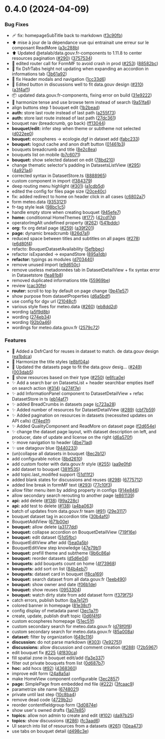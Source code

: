 # 0.4.0 (2024-04-09)


### Bug Fixes

* :adhesive_bandage: fix: homepageSubTitle back to markdown ([f3c90fb](https://github.com/opendatateam/udata-front-kit/commit/f3c90fbbfad5a1e2eca9a070ea1ce8cf49fe3b23))
* :arrow_up: mise à jour de la dépendance vue qui entrainait une erreur sur le composant ReadMore ([a3c288b](https://github.com/opendatateam/udata-front-kit/commit/a3c288bf0a03431f93fe66cf91e65d3a64de355f))
* :arrow_up: Updated @etalab/data.gouv.fr-components to 1.11.8 to center resources pagination ([#290](https://github.com/opendatateam/udata-front-kit/issues/290)) ([3757534](https://github.com/opendatateam/udata-front-kit/commit/3757534f41ac53fc75bf274017ff9fe49321723d))
* :bug: edited router call for FormMF to avoid crash in prod ([#253](https://github.com/opendatateam/udata-front-kit/issues/253)) ([88582bc](https://github.com/opendatateam/udata-front-kit/commit/88582bc7a620563f1c5f41d951de773472cb03ae))
* :bug: fix DsfrTabs height not updating when expanding an accordion in informations tab ([3b61a92](https://github.com/opendatateam/udata-front-kit/commit/3b61a92e3b9aae79932736bc4561919630b8f598))
* :bug: fix Header modals and navigation ([1cc33d6](https://github.com/opendatateam/udata-front-kit/commit/1cc33d6f6083bc087c4c81ceafe279d4ab7d1f74))
* :lipstick: Edited button in discussions well to fit data.gouv design ([#310](https://github.com/opendatateam/udata-front-kit/issues/310)) ([a3f4af1](https://github.com/opendatateam/udata-front-kit/commit/a3f4af1edd0c7c14d64f1b2a71366511b11522b0))
* :package: updated data.gouv.fr-components, fixing error on build ([31e9222](https://github.com/opendatateam/udata-front-kit/commit/31e9222334066b9fb9612751af52cce17f634efa))
* :speech_balloon: harmonize tense and use browse term instead of search ([9a51fa6](https://github.com/opendatateam/udata-front-kit/commit/9a51fa65496741bf9b7d392ca6928ddfdae4d756))
* align buttons step 1 bouquet edit ([1b2bead](https://github.com/opendatateam/udata-front-kit/commit/1b2beadd38ae2f0815df19496b3791d884863440))
* **auth:** store last route instead of last path ([a255f73](https://github.com/opendatateam/udata-front-kit/commit/a255f73b82de97f2bed9dc6710fbc4ffbf6b6c3d))
* **auth:** store last route instead of last path ([27dc361](https://github.com/opendatateam/udata-front-kit/commit/27dc36146f89fda0d633481a923b5a728cc373b2))
* bouquet nav (breadcrumb, go back) ([ff13044](https://github.com/opendatateam/udata-front-kit/commit/ff1304408edea982043cbaab8b1ace1fedb6d50c))
* **bouquet/edit:** infer step when theme or subtheme not selected ([d022ee0](https://github.com/opendatateam/udata-front-kit/commit/d022ee0b5e6bfb7e700ff097b890e814ff856c06))
* **bouquet:** ecospheres -> ecologie.dgf in dataset add ([fabc233](https://github.com/opendatateam/udata-front-kit/commit/fabc233df9c8357f8b4a50d4a35f977f41594d8c))
* **bouquet:** logout cache and anon draft button ([01461b3](https://github.com/opendatateam/udata-front-kit/commit/01461b32eef99b4c44984ad9320a411debe6699c))
* bouquets breadcrumb and title ([8e2c8ea](https://github.com/opendatateam/udata-front-kit/commit/8e2c8ea84bc52ded561c7de8726430f0bb749375))
* bouquets list on mobile ([b7c6071](https://github.com/opendatateam/udata-front-kit/commit/b7c6071e698c7a9cc23c28d5c517c87043dd4195))
* **bouquet:** show selected dataset on edit ([78bd210](https://github.com/opendatateam/udata-front-kit/commit/78bd21085e829cb3e54edcdf016bc610d9d16332))
* change thematic selector's padding in DatasetsListView ([#295](https://github.com/opendatateam/udata-front-kit/issues/295)) ([4a921a4](https://github.com/opendatateam/udata-front-kit/commit/4a921a49c79e9161f20e80eafa01801b610d456b))
* corrected syntax in DatasetStore.ts ([8888965](https://github.com/opendatateam/udata-front-kit/commit/8888965f67edede86b641f84c8752d425c3a5f9d))
* custom component in import ([f384379](https://github.com/opendatateam/udata-front-kit/commit/f3843794919a8cb73f73d39f443b3eb0cd6ba785))
* deep routing menu highlight ([#301](https://github.com/opendatateam/udata-front-kit/issues/301)) ([a1cdb5d](https://github.com/opendatateam/udata-front-kit/commit/a1cdb5dbf01488085b17f4fecccac1759bb39969))
* edited the config for files page size ([20ce40c](https://github.com/opendatateam/udata-front-kit/commit/20ce40c79d12a27270fe0ba9752729b46bd3ca55))
* fix: added redirect to home on header click in all cases ([c6802a7](https://github.com/opendatateam/udata-front-kit/commit/c6802a742cd4ec792eef70e264d034db2944f4c7))
* form meteo.data ([9353121](https://github.com/opendatateam/udata-front-kit/commit/93531212ffa1c239416cb72df8a41eb90579428f))
* fr-tag style leak ([98bc1c5](https://github.com/opendatateam/udata-front-kit/commit/98bc1c5ee92fa0186823aa66dea988e1727b03a1))
* handle empty store when creating bouquet ([945efe7](https://github.com/opendatateam/udata-front-kit/commit/945efe7d90bfc686d7b64407386b3b33a456b7d5))
* **home:** conditionnal HomeThemes ([#177](https://github.com/opendatateam/udata-front-kit/issues/177)) ([42cd17d](https://github.com/opendatateam/udata-front-kit/commit/42cd17d7c740ab2dc904def631d486241bc4c29d))
* operatorImgAlt undefined property ([#262](https://github.com/opendatateam/udata-front-kit/issues/262)) ([541bddc](https://github.com/opendatateam/udata-front-kit/commit/541bddca4548327d9d79ea19c7930d09baf0ca59))
* **org:** fix org detail page ([#259](https://github.com/opendatateam/udata-front-kit/issues/259)) ([a39f201](https://github.com/opendatateam/udata-front-kit/commit/a39f2015f5f5c0781613019942e742b5a51c1298))
* **page:** dynamic breadcrumb ([826d7a1](https://github.com/opendatateam/udata-front-kit/commit/826d7a1f430efce8616be7ffa329d8cca11b4967))
* reduced space between titles and subtitles on all pages ([#278](https://github.com/opendatateam/udata-front-kit/issues/278)) ([e6d80f4](https://github.com/opendatateam/udata-front-kit/commit/e6d80f4832757d2d846a854aeda79e38e48c831b))
* refacto: BouquetDatasetAvailability ([5efbbec](https://github.com/opendatateam/udata-front-kit/commit/5efbbec6428945a94770d9765c8bbc9e4eee0904))
* refactor isExpanded -> expandStore ([895a1db](https://github.com/opendatateam/udata-front-kit/commit/895a1dbde0aa87ba0dc3ddc0629e228a04c2fd2d))
* **refactor:** typings as modules ([d703440](https://github.com/opendatateam/udata-front-kit/commit/d70344040e15181b8f9c2ed24b17d9e08d9a5c31))
* remove unused import ([e9d650c](https://github.com/opendatateam/udata-front-kit/commit/e9d650c9fd42554d45a3940c87493451c954666b))
* remove useless metadonnées tab in DatasetDetailView + fix syntax error in Datasetstore ([fea81b8](https://github.com/opendatateam/udata-front-kit/commit/fea81b83b7f518f7b95a3eba9bfb7f26678ea497))
* removed duplicated informations title ([55969be](https://github.com/opendatateam/udata-front-kit/commit/55969bea2a2f320635e573b729faae0926355017))
* review ([cac30fe](https://github.com/opendatateam/udata-front-kit/commit/cac30fe042cc59773215ba00ed30578aa1cf2027))
* **router:** scroll to top by default on page change ([9e41e57](https://github.com/opendatateam/udata-front-kit/commit/9e41e57ff4b42dd80a20dd0cedbbc0a1e3872aaf))
* show purpose from datasetProperties ([d6a5bdf](https://github.com/opendatateam/udata-front-kit/commit/d6a5bdf9a749666962052c52d2501a462975d253))
* use config for dgv url ([21048cf](https://github.com/opendatateam/udata-front-kit/commit/21048cfe67d9ce36b1945e190375faac6807508e))
* various style fixes for meteo.data ([#260](https://github.com/opendatateam/udata-front-kit/issues/260)) ([eb8dd2d](https://github.com/opendatateam/udata-front-kit/commit/eb8dd2df347a22a2b988e418e20de59a9b58959a))
* wording ([a5f9d8b](https://github.com/opendatateam/udata-front-kit/commit/a5f9d8bf4ee27212fd8f601eb6a933f8b39f603d))
* wording ([274eb34](https://github.com/opendatateam/udata-front-kit/commit/274eb34c0c451a7972e56a341e061ec13333d0a9))
* wording ([92b0a46](https://github.com/opendatateam/udata-front-kit/commit/92b0a46bb60583017a1c53a078fc900c14fcbe29))
* wordings for meteo.data.gouv.fr ([2579c72](https://github.com/opendatateam/udata-front-kit/commit/2579c72af9d5c355f7c5a98f002f7928a7c6a576))


### Features

* :lipstick: Added a DsfrCard for reuses in dataset to match. de data.gouv design ([ea1bdca](https://github.com/opendatateam/udata-front-kit/commit/ea1bdca2d6d68f8747cd557ad949d9696fbc83a9))
* :lipstick: Harmonize the title styles ([e8bf04a](https://github.com/opendatateam/udata-front-kit/commit/e8bf04a0877c630d88d53fe6bc69f3050f6a81b0))
* :lipstick: Updated the datasets page to fit the data.gouv desig… ([#249](https://github.com/opendatateam/udata-front-kit/issues/249)) ([003dab5](https://github.com/opendatateam/udata-front-kit/commit/003dab5242d78704bd82edb2a15c4423f006a90d))
* :necktie: show resources based on their type ([#250](https://github.com/opendatateam/udata-front-kit/issues/250)) ([e6fca0e](https://github.com/opendatateam/udata-front-kit/commit/e6fca0e75d6714f8fb399208735d1d0cb68e71fa))
* :sparkles: Add a search bar on DatasetsList + header searchbar empties itself on search action ([#314](https://github.com/opendatateam/udata-front-kit/issues/314)) ([a274f7e](https://github.com/opendatateam/udata-front-kit/commit/a274f7e736fc0f049fd02e2b8ac75ce2281a1891))
* :sparkles: add InformationPanel component to DatasetDetailView + refac DatasetStore in ts ([eb14af7](https://github.com/opendatateam/udata-front-kit/commit/eb14af7cc51ca911abfd776d58e3b6dd79d65074))
* :sparkles: added BreadCrumbs in datasets page ([c723a28](https://github.com/opendatateam/udata-front-kit/commit/c723a2837f9efb71d5e649c20b6a1876e5c3ca08))
* :sparkles: Added number of resources for DatasetDetailView ([#289](https://github.com/opendatateam/udata-front-kit/issues/289)) ([cbf7b59](https://github.com/opendatateam/udata-front-kit/commit/cbf7b59eced8a0f89c9002aee87be4e0a41b8980))
* :sparkles: Added pagination on resources in datasets (necessited updates on API calls) ([f74ed1f](https://github.com/opendatateam/udata-front-kit/commit/f74ed1f0fc90c822488e1c0132467d0b8dc5e3ed))
* :sparkles: Added QualityComponent and ReadMore on dataset page ([f2d654e](https://github.com/opendatateam/udata-front-kit/commit/f2d654e1a0b819d67bf2b4d34195afa07c41bcd6))
* :sparkles: change the dataset page layout, with dataset description on left, and producer, date of update and license on the right ([d6a570f](https://github.com/opendatateam/udata-front-kit/commit/d6a570f85c333f73a2d3ecb0f427a1c089806bb5))
* :sparkles: move navigation to header ([4be71ad](https://github.com/opendatateam/udata-front-kit/commit/4be71ad74c255c5a6401e0348204a1b1c1744456))
* :sparkles: use datagouv blue ([9440233](https://github.com/opendatateam/udata-front-kit/commit/94402330ba8b513277e21a91fc348b524897fd57))
* (un)collapse all datasets in bouquet ([8ec2b12](https://github.com/opendatateam/udata-front-kit/commit/8ec2b123f0894b438c3103ce08aeae72d01b095a))
* add configurable notice ([8bd2610](https://github.com/opendatateam/udata-front-kit/commit/8bd26101327b6b7cada445a43aff132560f75c8c))
* add custom footer with data.gouv.fr style ([#255](https://github.com/opendatateam/udata-front-kit/issues/255)) ([aa9e0fd](https://github.com/opendatateam/udata-front-kit/commit/aa9e0fdc86d7895ff8e272e7b21934996b11d69d))
* add dataset to bouquet ([381f535](https://github.com/opendatateam/udata-front-kit/commit/381f535fe6e2354ef7e3bb07eadf66fab095deb1))
* add topic.last_modifed support ([51d11f2](https://github.com/opendatateam/udata-front-kit/commit/51d11f2da35ff62b34398b449081cc7b703656a7))
* added blank states for discussions and reuses ([#298](https://github.com/opendatateam/udata-front-kit/issues/298)) ([6775712](https://github.com/opendatateam/udata-front-kit/commit/67757123bce8d2ef82869c771d82c206f9c4cad2))
* added line break in formMF text ([#293](https://github.com/opendatateam/udata-front-kit/issues/293)) ([77c10f3](https://github.com/opendatateam/udata-front-kit/commit/77c10f3d581e62f8ae00ce48a7b8e69a2c65e28a))
* allow filter menu item by adding property in configs ([914e846](https://github.com/opendatateam/udata-front-kit/commit/914e846cc9235beca03a2879705ca4e26d337615))
* allow secondary search rerouting to another page ([e861139](https://github.com/opendatateam/udata-front-kit/commit/e8611399058bd031243fae54a394f31b800b51e5))
* **api:** add delete ([#138](https://github.com/opendatateam/udata-front-kit/issues/138)) ([99a228c](https://github.com/opendatateam/udata-front-kit/commit/99a228c74c4fd5606384b70ca070283bd87c68e2))
* **api:** add test to delete ([#138](https://github.com/opendatateam/udata-front-kit/issues/138)) ([a4ba063](https://github.com/opendatateam/udata-front-kit/commit/a4ba063cc207ace8af1725dd5929b663415f18d9))
* batch of updates from data.gouv.fr team ([#91](https://github.com/opendatateam/udata-front-kit/issues/91)) ([29e3117](https://github.com/opendatateam/udata-front-kit/commit/29e3117d6f226163f21826f298a8644390ce84e0))
* bouquet dataset tag in accordion title ([30b4af0](https://github.com/opendatateam/udata-front-kit/commit/30b4af0310d60d4827fb5d8515e4c3ef597cf410))
* BouquetAddView ([671b00e](https://github.com/opendatateam/udata-front-kit/commit/671b00ec498ddc4627e83fb0c6a0d7c569289438))
* **bouquet:** allow delete ([a3177dd](https://github.com/opendatateam/udata-front-kit/commit/a3177dd92e414b1e4b7e3e5da1f4823c5690ec5e))
* **bouquet:** collapse accordion on BouquetDetailView ([719f16e](https://github.com/opendatateam/udata-front-kit/commit/719f16edee84e09844f6e42eba1b1f88d7653192))
* **bouquet:** edit dataset ([51d5fbc](https://github.com/opendatateam/udata-front-kit/commit/51d5fbc9638d5a6773b251774281a171f6957fe1))
* BouquetEditView after add ([5ea0a5b](https://github.com/opendatateam/udata-front-kit/commit/5ea0a5bce5c9f2e9feb944cba60cd5d88e7ebdb7))
* BouquetEditView step knowledge ([47e79b1](https://github.com/opendatateam/udata-front-kit/commit/47e79b1ed330576de237b862c8ca49a8621c899f))
* **bouquet:** prefill theme and subtheme ([9b6c86a](https://github.com/opendatateam/udata-front-kit/commit/9b6c86abe09e5b0bc9d8c0be102a8203414f8b1f))
* **bouquet:** reorder datasets ([d5d6e04](https://github.com/opendatateam/udata-front-kit/commit/d5d6e04863cb2c6f984536982c3d0cd5fd86cd6f))
* **bouquets:** add bouquets count on home ([4f73968](https://github.com/opendatateam/udata-front-kit/commit/4f7396882e75b884be2b03344173a30712d38526))
* **bouquets:** add sort on list ([84b4eb7](https://github.com/opendatateam/udata-front-kit/commit/84b4eb71cd9d0607c9c2b7d42ac3995c967565c8))
* **bouquets:** dataset card in bouquet ([f8ca169](https://github.com/opendatateam/udata-front-kit/commit/f8ca16992411c1a04174852505d59a168bde6b63))
* **bouquet:** search dataset from all data.gouv.fr ([1eeb490](https://github.com/opendatateam/udata-front-kit/commit/1eeb4905d9a4bfa9a6aad4d8ff3497b84b833a21))
* **bouquet:** show owner and date ([f06b1de](https://github.com/opendatateam/udata-front-kit/commit/f06b1dece08f40f0dda2da8571e59dd2ebb7f8ac))
* **bouquet:** show reuses ([0953304](https://github.com/opendatateam/udata-front-kit/commit/0953304c8f087ee9ddfe662a580d9162ffb536b3))
* **bouquet:** watch dirty state from add dataset form ([f379f75](https://github.com/opendatateam/udata-front-kit/commit/f379f75d66cf8d7070bc121b3ddf087e82a57c29))
* catch errors, publish button ([ba7e12f](https://github.com/opendatateam/udata-front-kit/commit/ba7e12fca3d5c410ed3d9303d6e634e9c9b260e2))
* colored banner in homepage ([81e38cf](https://github.com/opendatateam/udata-front-kit/commit/81e38cf5d15b6ea90d131a309649b28f799b79f1))
* config display of metadata panel ([3ec1a7f](https://github.com/opendatateam/udata-front-kit/commit/3ec1a7f42752fb862558739812359633408afd25))
* create, update, publish draft topic ([0d6f4f6](https://github.com/opendatateam/udata-front-kit/commit/0d6f4f6fdee2397e37bde5ac0a4832625e04964f))
* custom ecospheres homepage ([51ec51f](https://github.com/opendatateam/udata-front-kit/commit/51ec51fc2f6e6a5baf81460213427b6749f4eba3))
* custom secondary search for meteo.data.gouv.fr ([d78f0f8](https://github.com/opendatateam/udata-front-kit/commit/d78f0f8a8e5496ddddee71adf0ee4329d560556d))
* custom secondary search for meteo.data.gouv.fr ([85a008a](https://github.com/opendatateam/udata-front-kit/commit/85a008afa842d768f8b9d4a0b281c491e009f2ff))
* **dataset:** filter by organization ([649c116](https://github.com/opendatateam/udata-front-kit/commit/649c1168c2b78d1f972e36d55188cf7d9557cfe4))
* **discussion:** do not parse markdown ([#303](https://github.com/opendatateam/udata-front-kit/issues/303)) ([7e92751](https://github.com/opendatateam/udata-front-kit/commit/7e9275193f13ebd6bcfaec0cf6fb293cf17a1bba))
* **discussions:** allow discussion and comment creation ([#288](https://github.com/opendatateam/udata-front-kit/issues/288)) ([72b5967](https://github.com/opendatateam/udata-front-kit/commit/72b5967c77b83a6f9be1f2cdef0a93ca84577eb5))
* edit bouquet fix [#225](https://github.com/opendatateam/udata-front-kit/issues/225) ([4f830ca](https://github.com/opendatateam/udata-front-kit/commit/4f830ca08480c4030180d42a9c9644fa5c8ec8ce))
* fill spatial zone in bouquet edit/add ([fa3e337](https://github.com/opendatateam/udata-front-kit/commit/fa3e33719d5cc27c732b5b3faa6737d1ff193ad8))
* filter out private bouquets from list ([0d687b7](https://github.com/opendatateam/udata-front-kit/commit/0d687b760aa658d6a8a241bf2661cf2fae557049))
* **hoc:** add hocs ([#92](https://github.com/opendatateam/udata-front-kit/issues/92)) ([4368360](https://github.com/opendatateam/udata-front-kit/commit/43683606779eded088d657f54bc224ec463d8191))
* improve edit form ([24a8a5a](https://github.com/opendatateam/udata-front-kit/commit/24a8a5aa5cfcb1409624b3e91e1f744abd9ad433))
* make HomeView component configurable ([3ec2857](https://github.com/opendatateam/udata-front-kit/commit/3ec28579657dfcf13ebf88d31bb5d5d0cf638db7))
* **page:** SimplePage from embedded md file ([#222](https://github.com/opendatateam/udata-front-kit/issues/222)) ([3fcaac9](https://github.com/opendatateam/udata-front-kit/commit/3fcaac92c75ae3f8f3e43c343aee81bc3dde46fb))
* parametrize site name ([6748021](https://github.com/opendatateam/udata-front-kit/commit/6748021a02d23a24ce8de2f39f25cec07882b704))
* private until last step ([10c8ba4](https://github.com/opendatateam/udata-front-kit/commit/10c8ba4ce515ff62b855b1899454ae4651176d75))
* remove dead code ([4729b2c](https://github.com/opendatateam/udata-front-kit/commit/4729b2cd309e1a5a6d29cd88041d3e3d19b31520))
* reorder contentfieldgroup form ([3d0874e](https://github.com/opendatateam/udata-front-kit/commit/3d0874e71a6ad40cc77e6309dbfd5c558a9185fa))
* show user's owned drafts ([1a07e85](https://github.com/opendatateam/udata-front-kit/commit/1a07e85d4e8bebfd1fd440ae1094ff18aeb5ae3a))
* **topics:** allow non admin to create and edit ([#102](https://github.com/opendatateam/udata-front-kit/issues/102)) ([da97b25](https://github.com/opendatateam/udata-front-kit/commit/da97b2578744755b99d9a417682886c6223e54f1))
* **topics:** show discussions ([#286](https://github.com/opendatateam/udata-front-kit/issues/286)) ([fc3aad6](https://github.com/opendatateam/udata-front-kit/commit/fc3aad6ba855fb8fa1e0f8482381e399b7eda75f))
* UI search into list of resources from a datasets ([#261](https://github.com/opendatateam/udata-front-kit/issues/261)) ([10ea473](https://github.com/opendatateam/udata-front-kit/commit/10ea47373e2a12f4ac0d63f48a49887caf510cff))
* use tabs on bouquet detail ([d498c3e](https://github.com/opendatateam/udata-front-kit/commit/d498c3e5e8d7119abd07e3434b918e9bdc54bc93))



